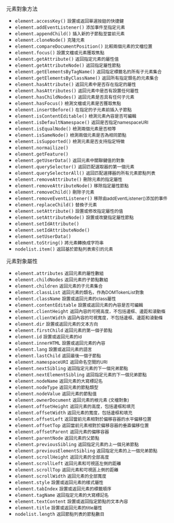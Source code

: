 元素對象方法
- `element.accessKey()` <small>設置或返回單選按鈕的快捷鍵</small>
- `element.addEventListener()` <small>添加事件至指定元素</small>
- `element.appendChild()` <small>插入新的子節點至當前元素</small>
- `element.cloneNode()` <small>克隆元素</small>
- `element.compareDocumentPosition()` <small>比較兩個元素的文檔位置</small>
- `element.focus()` <small>設置文檔或元素獲取焦點</small>
- `element.getAttribute()` <small>返回指定元素的屬性值</small>
- `element.getAttributeNode()` <small>返回指定屬性節點</small>
- `element.getElementsByTagName()` <small>返回指定標籤名的所有子元素集合</small>
- `element.getElementsByClassName()` <small>返回所有指定類名的元素集合</small>
- `element.hasAttribute()` <small>返回元素中是否存在指定的屬性</small>
- `element.hasAttributes()` <small>返回元素中是否有設置任何屬性</small>
- `element.hasChildNodes()` <small>返回元素是否具有任何子元素</small>
- `element.hasFocus()` <small>檢測文檔或元素是否獲取焦點</small>
- `element.insertBefore()` <small>在指定的子元素前插入子節點</small>
- `element.isContentEditable()` <small>檢測元素內容是否可編輯</small>
- `element.isDefaultNamespace()` <small>返回是否指定namespaceURI</small>
- `element.isEqualNode()` <small>檢測兩個元素是否相等</small>
- `element.isSameNode()` <small>檢測兩個元素是否為相同節點</small>
- `element.isSupported()` <small>檢測元素是否支持指定特徵</small>
- `element.normailize()`
- `element.getFeature()`
- `element.getUserData()` <small>返回元素中關聯鍵值的對象</small>
- `element.querySelector()` <small>返回匹配選取器的第一個元素</small>
- `element.querySelectorAll()` <small>返回匹配選擇器的所有元素節點列表</small>
- `element.removeAttribute()` <small>刪除元素的指定屬性</small>
- `element.removeAttributeNode()` <small>移除指定屬性節點</small>
- `element.removeChild()` <small>刪除子元素</small>
- `element.removeEventListener()` <small>移除由addEventListener()添加的事件</small>
- `element.replaceChild()` <small>替換子元素</small>
- `element.setAttribute()` <small>設置或修改指定屬性的值</small>
- `element.setAttributeNode()` <small>設置或改變指定屬性節點</small>
- `element.setIdAttribute()`
- `element.setIdAttributeNode()`
- `element.setUserData()`
- `element.toString()` <small>將元素轉換成字符串</small>
- `nodelist.item()` <small>返回基於節點列表索引的元素</small>

元素對象屬性
- `element.attributes` <small>返回元素的屬性數組</small>
- `element.childNodes` <small>返回元素的子節點數組</small>
- `element.children` <small>返回元素的子元素集合</small>
- `element.classList` <small>返回元素的類名，作為DOMTokenList對象</small>
- `element.className` <small>設置或返回元素的class屬性</small>
- `element.contentEditable` <small>設置或返回元素的內容是否可編輯</small>
- `element.clientHeight` <small>返回內容的可視高度，不包括邊框、邊距和滾動條</small>
- `element.clientWidth` <small>返回內容的可視寬度，不包括邊框、邊距和滾動條</small>
- `element.dir` <small>設置或返回元素的文本方向</small>
- `element.firstChild` <small>返回元素的第一個子節點</small>
- `element.id` <small>設置或返回元素的id</small>
- `element.innerHTML` <small>設置或返回元素的內容</small>
- `element.lang` <small>設置或返回元素的語言</small>
- `element.lastChild` <small>返回最後一個子節點</small>
- `element.namespaceURI` <small>返回命名空間的URI</small>
- `element.nextSibling` <small>返回指定元素的下一個兄弟節點</small>
- `element.nextElementSibling` <small>返回指定元素的下一個兄弟節點</small>
- `element.nodeName` <small>返回元素的大寫標記名</small>
- `element.nodeType` <small>返回元素的節點類型</small>
- `element.nodeValue` <small>返回元素的節點值</small>
- `element.ownerDocument` <small>返回元素的根元素 (文檔對象)</small>
- `element.offsetHeight` <small>返回元素的高度，包括邊框和填充</small>
- `element.offsetWidth` <small>返回元素的寬度，包括邊框和填充</small>
- `element.offsetLeft` <small>返回當前元素相對於偏移容器的水平偏移位置</small>
- `element.offsetTop` <small>返回當前元素相對於偏移容器的垂直偏移位置</small>
- `element.offsetParent` <small>返回元素的偏移容器</small>
- `element.parentNode` <small>返回元素的父節點</small>
- `element.previousSibling` <small>返回指定元素的上一個兄弟節點</small>
- `element.previousElementSibling` <small>返回指定元素的上一個兄弟節點</small>
- `element.scrollHeight` <small>返回元素的全部高度</small>
- `element.scrollLeft` <small>返回元素和可視區左側的距離</small>
- `element.scrollTop` <small>返回元素和可視區上側的距離</small>
- `element.scrollWidth` <small>返回元素的全部寬度</small>
- `element.style` <small>設置或返回元素的樣式屬性</small>
- `element.tabIndex` <small>設置或返回元素的標籤順序</small>
- `element.tagName` <small>返回指定元素的大寫標記名</small>
- `element.textContent` <small>設置或返回指定節點的文本內容</small>
- `element.title` <small>設置或返回元素的title屬性</small>
- `nodelist.length` <small>返回節點列表的節點數目</small>